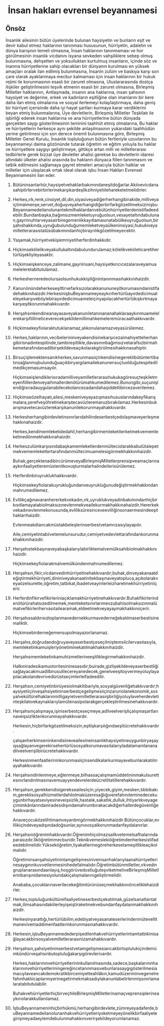 <h1 align='center'>İnsan hakları evrensel beyannamesi</h1>
<h2>Önsöz</h2>
<p>İnsanlık ailesinin bütün üyelerinde bulunan haysiyetin ve bunların eşit ve devir kabul etmez haklarının tanınması hususunun, hürriyetin, adaletin ve dünya barışının temeli olmasına,
İnsan haklarının tanınmaması ve hor görülmesinin insanlık vicdanını isyana sevkeden vahşiliklere sebep olmuş bulunmasına, dehşetten ve yoksulluktan kurtulmuş insanların, içinde söz ve inanma hürriyetlerine sahip olacakları bir dünyanın kurulması en yüksek amaçları oralak ilan edilmiş bulunmasına,
İnsanin zulüm ve baskıya karşı son çare olarak ayaklanmaya mecbur kalmaması için insan haklarının bir hukuk rejimi ile korunmasının esaslı bir zaruret olmasına,
Uluslararasında dostça ilişkiler geliştirilmesini teşvik etmenin esaslı bir zaruret olmasına,
Birleşmiş Milletler halklarının, Antlaşmada, insanın ana haklarına, insan şahsının haysiyet ve değerine, erkek ve kadınların eşitliğine olan imanlarını bir kere daha ilan etmiş olmalarına ve sosyal ilerlemeyi kolaylaştırmaya, daha geniş bir hürriyet içerisinde daha iyi hayat şartları kurmaya karar verdiklerini beyan etmiş bulunmalarına,
Üye devletlerin, Birleşmiş Milletler Teşkilatı ile işbirliği ederek insan haklarına ve ana hürriyetlerine bütün dünyada gerçekten saygı gösterilmesinin teminini taahhüt etmiş olmalarına,
Bu haklar ve hürriyetlerin herkesçe aynı şekilde anlaşılmasının yukarıdaki taahhüdün yerine getirilmesi için son derece önemli bulunmasına göre,
Birleşmiş Milletler Genel Kurulu,
İnsanlık topluluğunun bütün fertleriyle uzuvlarının bu beyannameyi daima gözönünde tutarak
öğretim ve eğitim yoluyla bu haklar ve hürriyetlere saygıyı geliştirmeye, gittikçe artan milli ve milletlerarası tedbirlerle gerek bizzat üye devletler ahalisi gerekse bu devletlerin idaresi altındaki ülkeler ahalisi arasında bu hakların dünyaca fiilen tanınmasını ve tatbik edilmesini sağlamaya gayret etmeleri amacıyla bütün halklar ve milletler için ulaşılacak ortak ideal olarak işbu İnsan Hakları Evrensel Beyannamesini ilan eder.</p>
<ol>
  <li>
    <p>Bütüninsanlarhür,haysiyetvehaklarbakımındaneşitdoğarlar.Akılvevicdanasahiptirlervebirbirlerinekarşıkardeşlikzihniyetiilehareketetmelidirler.</p>
  </li>
  <li>
    <p>Herkes,ırk,renk,cinsiyet,dil,din,siyasiveyadiğerherhangibirakide,milliveyaiçtimaimenşe,servet,doğuşveyaherhangidiğerbirfarkgözetilmeksizinişbuBeyannamedeilanolunantekmilhaklardanvebütünhürriyetlerdenistifadeedebilir.Bundanbaşka,bağımsızmemleketuyruğuolsun,vesayetaltındabulunan,gayrimuhtarveyasairbiregemenlikkayıtlamasınatabiülkeuyruğuolsun,birşahıshakkında,uyruğubulunduğumemleketveyaülkeninsiyasi,hukukiveyamilletlerarasıstatüsübakımındanhiçbirayrılıkgözetilmeyecektir.</p>
  </li>
  <li>
    <p>Yaşamak,hürriyetvekişiemniyetiherferdinhakkıdır.</p>
  </li>
  <li>
    <p>Hiçkimsekölelikveyakullukaltındabulundurulamaz;kölelikveköleticaretihertürlüşekliyleyasaktır.</p>
  </li>
  <li>
    <p>Hiçkimseişkenceye,zalimane,gayriinsani,haysiyetkırıcıcezalaraveyamuameleleretabitutulamaz.</p>
  </li>
  <li>
    <p>Herkesherneredeolursaolsunhukukkişiliğinintanınmasıhakkınıhaizdir.</p>
  </li>
  <li>
    <p>Kanunönündeherkeseşittirvefarksızolarakkanununeşitkorumasındanistifadehakkınıhaizdir.HerkesinişbuBeyannameyeaykırıhertürlüayırdedicimualeleyekarşıveböylebirayırdedicimuameleiçinyapılacakhertürlükışkırtmayakarşıeşitkorunmahakkıvardır.</p>
  </li>
  <li>
    <p>Herşahsınkendineanayasaveyakanuniletanınananahaklaraaykırımuamelelerekarşıfiillineticeverecekşekildemillimahkemeleremüracaathakkıvardır.</p>
  </li>
  <li>
    <p>Hiçkimsekeyfiolaraktutuklanamaz,alıkonulanamazveyasürülemez.</p>
  </li>
  <li>
    <p>Herkes,haklarının,vecibelerininveyakendisinekarşıcezaimahiyetteherhangibirisnadıntespitinde,tambireşitlikle,davasınınbağımsızvetarafsızbirmahkemetarafındanadilbirşekildeveaçıkolarakgörülmesihakkınasahiptir.</p>
  </li>
  <li>
    <p>Birsuçişlemektensanıkherkes,savunmasıiçinkendisinegereklibütüntertibatınsağlanmışbulunduğuaçıkbiryargılamailekanunensuçluolduğutespitedilmedikçemasumsayılır.</p>
    <p>Hiçkimseişlendiklerisıradamilliveyamilletlerarasıhukukagöresuçteşkiletmeyenfiillerdenveyaihmallerdenötürümahkumedilemez.Bunungibi,suçunişlendiğisıradauygulanabilecekolancezadandahaşiddetlibircezaverilemez.</p>
  </li>
  <li>
    <p>Hiçkimseözelhayatı,ailesi,meskeniveyayazışmasıhususlarındakeyfikarışmalara,şerefveşöhretinekarşıtecavüzleremaruzbırakılamaz.Herkesinbukarışmavetecavüzlerekarşıkanunilekorunmayahakkıvardır.</p>
  </li>
  <li>
    <p>Herkesherhangibirdevletinsınırlarıdahilindeserbestçedolaşmaveyerleşmehakkınahaizdir.</p>
    <p>Herkes,kendimemleketidedahil,herhangibirmemleketiterketmekvememleketinedönmekhakkınahaizdir.</p>
  </li>
  <li>
    <p>Herkeszulümkarşısındabaşkamemleketlerdenmülteciolarakkabulütalepetmekvememleketlertarafındanmültecimuamelesigörmekhakkınıhaizdir.</p>
    <p>Buhak,gerçektenadibircürümeveyaBirleşmişMilletlerprensipveamaçlarınaaykırıfaaliyetleremüstenitkovuşturmalarhalindeilerisürülemez.</p>
  </li>
  <li>
    <p>Herferdinbiruyruklukhakkıvardır.</p>
    <p>Hiçkimsekeyfiolarakuyrukluğundanveuyrukluğunudeğiştirmekhakkındanmahrumedilemez.</p>
  </li>
  <li>
    <p>Evlilikçağınavaranhererkekvekadın,ırk,uyruklukveyadinbakımındanhiçbirkısıtlamayatabiolmaksızınevlenmekveailekurmakhakkınahaizdir.Hererkekvekadınevlenmekonusunda,evliliksüresinceveevliliğinsonaermesindeeşithaklarıhaizdir.</p>
    <p>Evlenmeakdiancakmüstakbeleşlerinserbestvetamrızasıylayapılır.</p>
    <p>Aile,cemiyetintabiivetemelunsurudur,cemiyetvedevlettarafındankorunmakhakkınıhaizdir.</p>
  </li>
  <li>
    <p>Herşahıstekbaşınaveyabaşkalarıylabirliktemalvemülksahibiolmakhakkınıhaizdir.</p>
    <p>Hiçkimsekeyfiolarakmalvemülkündenmahrumedilemez.</p>
  </li>
  <li>
    <p>Herşahsın,fikir,vicdanvedinhürriyetinehakkıvardır;buhak,dinveyakanaatdeğiştirmekhürriyeti,dininiveyakanaatinitekbaşınaveyatopluca,açıkolarakveyaözelsurette,öğretim,tatbikat,ibadetveayinlerleizharetmekhürriyetiniiçerir.</p>
  </li>
  <li>
    <p>Herferdinfikirvefikirleriniaçıklamakhürriyetinehakkıvardır.Buhakfikirlerindenötürürahatsızedilmemek,memleketsınırlarımevzubahisolmaksızınmalümatvefikirlerihervasıtailearamak,eldeetmekveyayaymakhakkınıiçerir.</p>
  </li>
  <li>
    <p>Herşahıssaldırısıztoplanmavedernekkurmavederneğekatılmaserbestisinemaliktir.</p>
    <p>Hiçkimsebirderneğemensupolmayazorlanamaz.</p>
  </li>
  <li>
    <p>Herşahıs,doğrudandoğruyaveyaserbestçeseçilmiştemsilcilervasıtasıyla,memleketinkamuişleriyönetiminekatılmakhakkınıhaizdir.</p>
    <p>Herşahısmemleketinkamuhizmetlerineeşitliklegirmehakkınıhaizdir.</p>
    <p>Halkıniradesikamuotoritesininesasıdır;buirade,gizlişekildeveyaserbestliğisağlayacakmuadilbirusulilecereyanedecek,genelveeşitoyvermeyoluylayapılacakolandevrivedürüstseçimlerleifadeedilir.</p>
  </li>
  <li>
    <p>Herşahsın,cemiyetinbirüyesiolmakitibariyle,sosyalgüvenliğehakkıvardır;haysiyetiiçinveşahsiyetininserbestçegelişmesiiçinzaruriolanekonomik,sosyalvekültürelhaklarınmilligayretvemilletlerarasıişbirliğiyoluylaveherdevletinteşkilatıvekaynaklarıylamütenasipolarakgerçekleştirilmesinehakkıvardır.</p>
  </li>
  <li>
    <p>Herşahsınçalışmaya,işiniserbestçeseçmeye,adilveelverişliçalışmaşartlarınaveişsizliktenkorunmayahakkıvardır.</p>
    <p>Herkesin,hiçbirfarkgözetilmeksizin,eşitişkarşılığındaeşitücretehakkıvardır.</p>
    <p>çalışanherkimseninkendisineveailesineinsanlıkhaysiyetineuygunbiryaşayışsağlayanvegerekirsehertürlüsosyalkorumavasıtalarıyladatamamlananadilveelverişlibirücretehakkıvardır.</p>
    <p>Herkesinmenfaatlerininkorunmasiiçinsendikalarkurmayavebunlarakatılmayahakkıvardır.</p>
  </li>
  <li>
    <p>Herşahsındinlenmeye,eğlenmeye,bilhassaçalışmamüddetininmakulsurettesınırlandırılmasınavemuayyendevrelerdeücretlitatillerehakkıvardır.</p>
  </li>
  <li>
    <p>Herşahsın,gerekkendisigerekseailesiiçin,yiyecek,giyim,mesken,tıbbibakım,gereklisosyalhizmetlerdahilolmaküzeresağlığıverefahınıteminedecekuygunbirhayatseviyesineveişsizlik,hastalık,sakatlık,dulluk,ihtiyarlıkveyageçimimkânlarındaniradesidışındamahrumbırakacakdiğerhallerdegüvenliğehakkıvardır.</p>
    <p>Anaveçocuközelihtimamveyardımgörmekhakkınıhaizdir.Bütünçocuklar,evlilikiçindeveyadışındadoğsunlar,aynısosyalkorunmadanfaydalanırlar.</p>
  </li>
  <li>
    <p>Herşahsınöğrenimhakkıvardır.Öğrenimhiçolmazsailkvetemelsafhalarındaparasızdır.İlköğretimmecburidir.Teknikvemeslekiöğretimdenherkesistifadeedebilmelidir.Yükseköğretim,liyakatlerinegöreherkesetameşitlikleaçıkolmalıdır.</p>
    <p>Öğretiminsanşahsiyetinintamgelişmesiniveinsanhaklarıylaanahürriyetlerinesaygınınkuvvetlenmesinihedefalmalıdır.Öğretimbütünmilletler,ırkvedingruplarıarasındaanlayış,hoşgörüvedostluğuteşviketmeliveBirleşmişMilletlerinbarışınidamesiyolundakiçalışmalarınıgeliştirmelidir.</p>
    <p>Anababa,çocuklarınaverilecekeğitimtürünüseçmekhakkınıönceliklehaizdirler.</p>
  </li>
  <li>
    <p>Herkes,topluluğunkültürelfaaliyetineserbestçekatılmak,güzelsanatlarıtatmak,ilimsahasındakiilerleyişeiştiraketmekvebundanfaydalanmakhakkınıhaizdir.</p>
    <p>Herkesinyarattığı,hertürlübilim,edebiyatveyasanateserlerindenmütevellitmanevivemaddimenfaatlerinkorunmasınahakkıvardır.</p>
  </li>
  <li>
    <p>Herkesin,işbuBeyannamedederpişedilenhakvehürriyetlerintamtatbikinisağlayacakbirsosyalvemilletlerarasınizamahakkıvardır.</p>
  </li>
  <li>
    <p>Herşahsın,şahsiyetininserbestvetamgelişmesiancakbirtoplulukiçindemümkündürveşahsınbutopluluğakarşıgörevlerivardır.</p>
    <p>Herkes,haklarınınvehürriyetlerininkullanılmasında,sadece,başkalarınınhaklarınınvehürriyetleriningereğincetanınmasıvebunlarasaygıgösterilmesiamacıylaveancakdemokratikbircemiyetteahlâkın,kamudüzenininvegenelrefahınhaklıicaplarınıyerinegetirmekmaksadıylakanunlabelirlenmişsınırlamalaratabitutulabilir.</p>
    <p>BuhakvehürriyetlerhiçbirveçhileBirleşmişMilletlerinamaçveprensiplerineaykırıolarakkullanılamaz.</p>
  </li>
  <li>
    <p>İşbuBeyannameninhiçbirhükmü,herhangibirdevlete,zümreyeyadaferde,buBeyannamedeilanolunanhakvehürriyetleriyoketmeyeyönelikbirfaaliyetegirişmeyadaeylemdebulunmahakkınıverirşekildeyorumlanamaz.</p>
  </li>
</ol>
